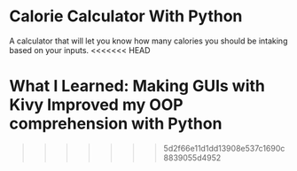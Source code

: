 # Calorie Calculator With Python

A calculator that will let you know how many calories you should be intaking based on your inputs.
<<<<<<< HEAD

What I Learned:
Making GUIs with Kivy
Improved my OOP comprehension with Python
=======
>>>>>>> 5d2f66e11d1dd13908e537c1690c8839055d4952
